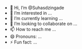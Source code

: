 - 👋 Hi, I’m @Suhasdzingade
- 👀 I’m interested in ...
- 🌱 I’m currently learning ...
- 💞️ I’m looking to collaborate on ...
- 📫 How to reach me ...
- 😄 Pronouns: ...
- ⚡ Fun fact: ...

<!---
Suhasdzingad/Suhasdzingad is a ✨ special ✨ repository because its `README.md` (this file) appears on your GitHub profile.
You can click the Preview link to take a look at your changes.
--->
